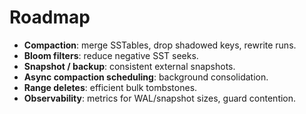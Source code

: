 # Roadmap

- **Compaction**: merge SSTables, drop shadowed keys, rewrite runs.
- **Bloom filters**: reduce negative SST seeks.
- **Snapshot / backup**: consistent external snapshots.
- **Async compaction scheduling**: background consolidation.
- **Range deletes**: efficient bulk tombstones.
- **Observability**: metrics for WAL/snapshot sizes, guard contention.
